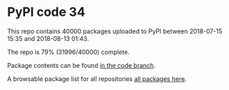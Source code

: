 # PyPI code 34

This repo contains 40000 packages uploaded to PyPI between 
2018-07-15 15:35 and 2018-08-13 01:43.

The repo is 79% (31996/40000) complete.

Package contents can be found [in the code branch](https://github.com/pypi-data/pypi-mirror-34/tree/code/packages).

A browsable package list for all repositories [all packages here](https://pypi-data.github.io/website/repositories/pypi-mirror-34).


